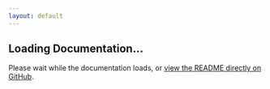 ```yaml
---
layout: default
---
```


## Loading Documentation...

Please wait while the documentation loads, or [view the README directly on GitHub](../README.md).

<script src="https://cdn.jsdelivr.net/npm/marked@11/marked.min.js"></script>
<script src="https://cdn.jsdelivr.net/npm/mermaid@10/dist/mermaid.min.js"></script>
<script>
  mermaid.initialize({ 
    startOnLoad: true,
    theme: 'default',
    securityLevel: 'loose',
    flowchart: { useMaxWidth: true, htmlLabels: true }
  });

  // Fetch README from GitHub raw content
  const repo = window.location.pathname.split('/').slice(1, 3).join('/');
  const readmeUrl = `https://raw.githubusercontent.com/${repo}/master/README.md`;
  
  fetch(readmeUrl)
    .then(r => r.text())
    .then(text => {
      const processed = text.replace(/```mermaid\n([\s\S]*?)```/g, 
        (m, code) => `<div class="mermaid">${code.trim()}</div>`
      );
      document.body.innerHTML = marked.parse(processed);
      mermaid.run();
    })
    .catch(err => {
      document.body.innerHTML = `<h1>Error</h1><p>Could not load README. Please view it <a href="../README.md">on GitHub</a>.</p>`;
    });
</script>

<style>
  .mermaid { margin: 2rem 0; text-align: center; background: white; padding: 1rem; border-radius: 8px; }
</style>


